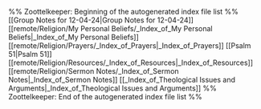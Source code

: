 %% Zoottelkeeper: Beginning of the autogenerated index file list  %%
 [[Group Notes for 12-04-24|Group Notes for 12-04-24]]
 [[remote/Religion/My Personal Beliefs/_Index_of_My Personal Beliefs|_Index_of_My Personal Beliefs]]
 [[remote/Religion/Prayers/_Index_of_Prayers|_Index_of_Prayers]]
 [[Psalm 51|Psalm 51]]
 [[remote/Religion/Resources/_Index_of_Resources|_Index_of_Resources]]
 [[remote/Religion/Sermon Notes/_Index_of_Sermon Notes|_Index_of_Sermon Notes]]
 [[_Index_of_Theological Issues and Arguments|_Index_of_Theological Issues and Arguments]]
%% Zoottelkeeper: End of the autogenerated index file list  %%

